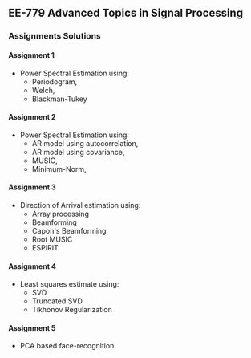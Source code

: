 ## EE-779 Advanced Topics in Signal Processing

### Assignments Solutions

#### Assignment 1

* Power Spectral Estimation using:
  * Periodogram,
  * Welch,
  * Blackman-Tukey

#### Assignment 2

* Power Spectral Estimation using:
  * AR model using autocorrelation,
  * AR model using covariance,
  * MUSIC,
  * Minimum-Norm,

#### Assignment 3

* Direction of Arrival estimation using:
  * Array processing
  * Beamforming
  * Capon's Beamforming
  * Root MUSIC
  * ESPIRIT

#### Assignment 4

* Least squares estimate using:
  * SVD
  * Truncated SVD
  * Tikhonov Regularization

#### Assignment 5

* PCA based face-recognition
